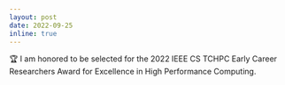 ```yaml
---
layout: post
date: 2022-09-25
inline: true
---
```


:trophy: I am honored to be selected for the 2022 IEEE CS TCHPC Early
Career Researchers Award for Excellence in High Performance Computing.
